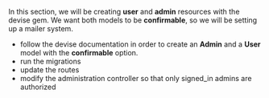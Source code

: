 In this section, we will be creating **user** and **admin** resources with the devise gem.
We want both models to be **confirmable**, so we will be setting up a mailer system.

* follow the devise documentation in order to create an **Admin** and a **User** model with the **confirmable** option.
* run the migrations  
* update the routes
* modify the administration controller so that only signed_in admins are authorized

